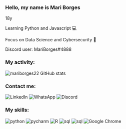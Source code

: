 ### Hello, my name is Mari Borges

18y

Learning Python and Javascript 💻

Focus on Data Science and Cybersecurity 📝

Discord user: MariBorges#4888

### My activity:

![mariborges22 GitHub stats](https://github-readme-stats.vercel.app/api?username=mariborges22&show_icons=true&bg_color=00000000)

### Contact me:

![LinkedIn](https://img.shields.io/badge/linkedin-%230077B5.svg?style=for-the-badge&logo=linkedin&logoColor=white)
![WhatsApp](https://img.shields.io/badge/WhatsApp-86994673450?style=for-the-badge&logo=whatsapp&logoColor=white)
![Discord](https://img.shields.io/badge/Discord-%235865F2.svg?style=for-the-badge&logo=discord&logoColor=white)



### My skills:
<img align="center" alt="python" src="https://img.shields.io/badge/python-3670A0?style=for-the-badge&logopython=&logoColor=ffdd5)/">
<img align="center" alt="pycharm" src="https://img.shields.io/badge/pycharm-143?style=for-the-badge&logo=pycharm&logoColorblack&colorblack&labelColorgreen)/">
<img align="center" alt="R" src="https://img.shields.io/badge/r-%23276DC3.svg?style=for-the-badge&logo=r&logoColor=white/">
<img align="center" alt="sql" src="https://img.shields.io/badge/mysql-%2300f.svg?style=for-the-badge&logo=mysql&logoColor=white)/">
<img align="center" alt="sql" src="https://img.shields.io/badge/Windows-0078D6?style=for-the-badge&logo=windows&logoColor=white)/">
<img align="center" alt="Google Chrome" src="https://img.shields.io/badge/Google%20Chrome-4285F4?style=for-the-badge&logo=GoogleChrome&logoColor=white)/"[Firefox](https://img.shields.io/badge/Firefox-FF7139?style=for-the-badge&logo=Firefox-Browser&logoColor=white)![Google Drive](https://img.shields.io/badge/Google%20Drive-4285F4?style=for-the-badge&logo=googledrive&logoColor=white)![Duolingo](https://img.shields.io/badge/Duolingo-%234DC730.svg?style=for-the-badge&logo=Duolingo&logoColor=white)![PayPal](https://img.shields.io/badge/PayPal-00457C?style=for-the-badge&logo=paypal&logoColor=white)![NodeJS](https://img.shields.io/badge/node.js-6DA55F?style=for-the-badge&logo=node.js&logoColor=white)![Visual Studio Code](https://img.shields.io/badge/Visual%20Studio%20Code-0078d7.svg?style=for-the-badge&logo=visual-studio-code&logoColor=white)![JavaScript](https://img.shields.io/badge/javascript-%23323330.svg?style=for-the-badge&logo=javascript&logoColor=%23F7DF1E)![LaTeX](https://img.shields.io/badge/latex-%23008080.svg?style=for-the-badge&logo=latex&logoColor=white)![Markdown](https://img.shields.io/badge/markdown-%23000000.svg?style=for-the-badge&logo=markdown&logoColor=white)![Spotify](https://img.shields.io/badge/Spotify-1ED760?style=for-the-badge&logo=spotify&logoColor=white)![Microsoft Excel](https://img.shields.io/badge/Microsoft_Excel-217346?style=for-the-badge&logo=microsoft-excel&logoColor=white)
